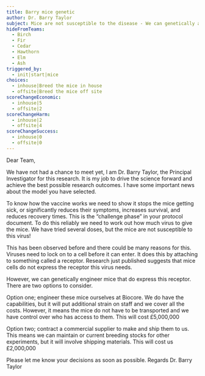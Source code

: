 ```yaml
---
title: Barry mice genetic
author: Dr. Barry Taylor
subject: Mice are not susceptible to the disease - We can genetically alter them
hideFromTeams:
  - Birch
  - Fir
  - Cedar
  - Hawthorn
  - Elm
  - Ash
triggered_by:
  - init|start|mice
choices:
  - inhouse|Breed the mice in house
  - offsite|Breed the mice off site
scoreChangeEconomic:
  - inhouse|5
  - offsite|2
scoreChangeHarm:
  - inhouse|2
  - offsite|4
scoreChangeSuccess:
  - inhouse|0
  - offsite|0
---
```

Dear Team, 

We have not had a chance to meet yet, I am Dr. Barry Taylor, the Principal Investigator for this research. It is my job to drive the science forward and achieve the best possible research outcomes. I have some important news about the model you have selected. 

To know how the vaccine works we need to show it stops the mice getting sick, or significantly reduces their symptoms, increases survival, and reduces recovery times. This is the “challenge phase” in your protocol document. To do this reliably we need to work out how much virus to give the mice. We have tried several doses, but the mice are not susceptible to this virus!

This has been observed before and there could be many reasons for this. Viruses need to lock on to a cell before it can enter. It does this by attaching to something called a receptor. Research just published suggests that mice cells do not express the receptor this virus needs. 

However, we can genetically engineer mice that do express this receptor. There are two options to consider.

Option one; engineer these mice ourselves at Biocore. We do have the capabilities, but it will put additional strain on staff and we cover all the costs. However, it means the mice do not have to be transported and we have control over who has access to them. This will cost £5,000,000

Option two; contract a commercial supplier to make and ship them to us. This means we can maintain or current breeding stocks for other experiments, but it will involve shipping materials. This will cost us £2,000,000

Please let me know your decisions as soon as possible.
Regards
Dr. Barry Taylor